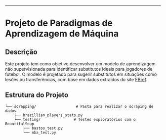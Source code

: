 ---

# Projeto de Paradigmas de Aprendizagem de Máquina

## Descrição

Este projeto tem como objetivo desenvolver um modelo de aprendizagem não supervisionada para identificar substitutos ideais para jogadores de futebol. O modelo é projetado para sugerir substitutos em situações como lesões ou transferências, com base em dados extraídos do site [FBref](https://fbref.com/en/).

## Estrutura do Projeto

```
└── scrapping/                  # Pasta para realizar o scraping de dados
    ├── brazillian_players_stats.py  
    └── testing/               # Testes exploratórios com o BeautifulSoup
        ├── bastos_test.py    
        └── nba_test.py       
```
